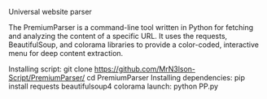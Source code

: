 Universal website parser 

The PremiumParser is a command-line tool written in Python for fetching and analyzing the content of a specific URL. It uses the requests, BeautifulSoup, and colorama libraries to provide a color-coded, interactive menu for deep content extraction.

Installing script:
git clone https://github.com/MrN3lson-Script/PremiumParser/
cd PremiumParser
Installing dependencies: 
pip install requests beautifulsoup4 colorama
launch: 
python PP.py
